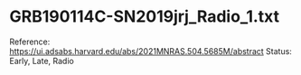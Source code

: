 # GRB190114C-SN2019jrj_Radio_1.txt

Reference: https://ui.adsabs.harvard.edu/abs/2021MNRAS.504.5685M/abstract
Status: Early, Late, Radio